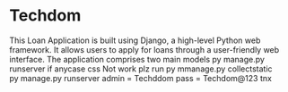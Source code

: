 # Techdom
This Loan Application is built using Django, a high-level Python web framework. It allows users to apply for loans through a user-friendly web interface. The application comprises two main models
py manage.py runserver 
if anycase css Not work plz run py mmanage.py collectstatic\
py manage.py runserver
admin = Techddom
pass = Techdom@123
tnx 
